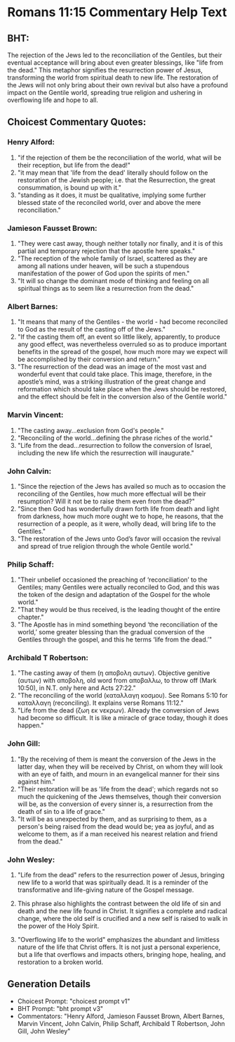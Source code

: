 # Romans 11:15 Commentary Help Text

## BHT:
The rejection of the Jews led to the reconciliation of the Gentiles, but their eventual acceptance will bring about even greater blessings, like "life from the dead." This metaphor signifies the resurrection power of Jesus, transforming the world from spiritual death to new life. The restoration of the Jews will not only bring about their own revival but also have a profound impact on the Gentile world, spreading true religion and ushering in overflowing life and hope to all.

## Choicest Commentary Quotes:
### Henry Alford:
1. "if the rejection of them be the reconciliation of the world, what will be their reception, but life from the dead!"
2. "it may mean that 'life from the dead' literally should follow on the restoration of the Jewish people; i.e. that the Resurrection, the great consummation, is bound up with it."
3. "standing as it does, it must be qualitative, implying some further blessed state of the reconciled world, over and above the mere reconciliation."

### Jamieson Fausset Brown:
1. "They were cast away, though neither totally nor finally, and it is of this partial and temporary rejection that the apostle here speaks."
2. "The reception of the whole family of Israel, scattered as they are among all nations under heaven, will be such a stupendous manifestation of the power of God upon the spirits of men."
3. "It will so change the dominant mode of thinking and feeling on all spiritual things as to seem like a resurrection from the dead."

### Albert Barnes:
1. "It means that many of the Gentiles - the world - had become reconciled to God as the result of the casting off of the Jews."
2. "If the casting them off, an event so little likely, apparently, to produce any good effect, was nevertheless overruled so as to produce important benefits in the spread of the gospel, how much more may we expect will be accomplished by their conversion and return."
3. "The resurrection of the dead was an image of the most vast and wonderful event that could take place. This image, therefore, in the apostle’s mind, was a striking illustration of the great change and reformation which should take place when the Jews should be restored, and the effect should be felt in the conversion also of the Gentile world."

### Marvin Vincent:
1. "The casting away...exclusion from God's people." 
2. "Reconciling of the world...defining the phrase riches of the world." 
3. "Life from the dead...resurrection to follow the conversion of Israel, including the new life which the resurrection will inaugurate."

### John Calvin:
1. "Since the rejection of the Jews has availed so much as to occasion the reconciling of the Gentiles, how much more effectual will be their resumption? Will it not be to raise them even from the dead?"
2. "Since then God has wonderfully drawn forth life from death and light from darkness, how much more ought we to hope, he reasons, that the resurrection of a people, as it were, wholly dead, will bring life to the Gentiles."
3. "The restoration of the Jews unto God’s favor will occasion the revival and spread of true religion through the whole Gentile world."

### Philip Schaff:
1. "Their unbelief occasioned the preaching of ‘reconciliation’ to the Gentiles; many Gentiles were actually reconciled to God, and this was the token of the design and adaptation of the Gospel for the whole world."
2. "That they would be thus received, is the leading thought of the entire chapter."
3. "The Apostle has in mind something beyond ‘the reconciliation of the world,’ some greater blessing than the gradual conversion of the Gentiles through the gospel, and this he terms ‘life from the dead.’"

### Archibald T Robertson:
1. "The casting away of them (η αποβολη αυτων). Objective genitive (αυτων) with αποβολη, old word from αποβαλλω, to throw off (Mark 10:50), in N.T. only here and Acts 27:22."
2. "The reconciling of the world (καταλλαγη κοσμου). See Romans 5:10 for καταλλαγη (reconciling). It explains verse Romans 11:12."
3. "Life from the dead (ζωη εκ νεκρων). Already the conversion of Jews had become so difficult. It is like a miracle of grace today, though it does happen."

### John Gill:
1. "By the receiving of them is meant the conversion of the Jews in the latter day, when they will be received by Christ, on whom they will look with an eye of faith, and mourn in an evangelical manner for their sins against him."
2. "Their restoration will be as 'life from the dead'; which regards not so much the quickening of the Jews themselves, though their conversion will be, as the conversion of every sinner is, a resurrection from the death of sin to a life of grace."
3. "It will be as unexpected by them, and as surprising to them, as a person's being raised from the dead would be; yea as joyful, and as welcome to them, as if a man received his nearest relation and friend from the dead."

### John Wesley:
1. "Life from the dead" refers to the resurrection power of Jesus, bringing new life to a world that was spiritually dead. It is a reminder of the transformative and life-giving nature of the Gospel message.

2. This phrase also highlights the contrast between the old life of sin and death and the new life found in Christ. It signifies a complete and radical change, where the old self is crucified and a new self is raised to walk in the power of the Holy Spirit.

3. "Overflowing life to the world" emphasizes the abundant and limitless nature of the life that Christ offers. It is not just a personal experience, but a life that overflows and impacts others, bringing hope, healing, and restoration to a broken world.


## Generation Details
- Choicest Prompt: "choicest prompt v1"
- BHT Prompt: "bht prompt v3"
- Commentators: "Henry Alford, Jamieson Fausset Brown, Albert Barnes, Marvin Vincent, John Calvin, Philip Schaff, Archibald T Robertson, John Gill, John Wesley"
